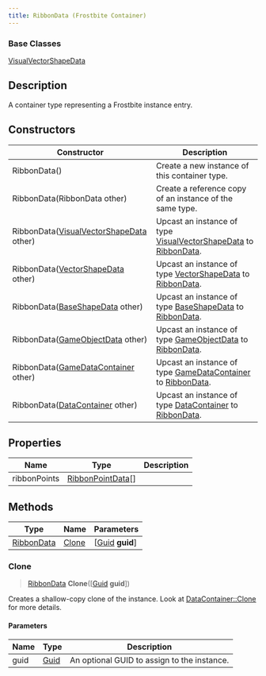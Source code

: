 ```yaml
---
title: RibbonData (Frostbite Container)
---
```

### Base Classes

[VisualVectorShapeData](VisualVectorShapeData)

## Description

A container type representing a Frostbite instance entry.

## Constructors

| Constructor                                                           | Description                                                                                                 |
| --------------------------------------------------------------------- | ----------------------------------------------------------------------------------------------------------- |
| RibbonData()                                                          | Create a new instance of this container type.                                                               |
| RibbonData(RibbonData other)                                          | Create a reference copy of an instance of the same type.                                                    |
| RibbonData([VisualVectorShapeData](VisualVectorShapeData) other)      | Upcast an instance of type [VisualVectorShapeData](VisualVectorShapeData) to [RibbonData](RibbonData).      |
| RibbonData([VectorShapeData](VectorShapeData) other)                  | Upcast an instance of type [VectorShapeData](VectorShapeData) to [RibbonData](RibbonData).                  |
| RibbonData([BaseShapeData](BaseShapeData) other)                      | Upcast an instance of type [BaseShapeData](BaseShapeData) to [RibbonData](RibbonData).                      |
| RibbonData([GameObjectData](GameObjectData) other)                    | Upcast an instance of type [GameObjectData](GameObjectData) to [RibbonData](RibbonData).                    |
| RibbonData([GameDataContainer](GameDataContainer) other)              | Upcast an instance of type [GameDataContainer](GameDataContainer) to [RibbonData](RibbonData).              |
| RibbonData([DataContainer](/vext/ref/cls/shr/datacontainer) other) | Upcast an instance of type [DataContainer](/vext/ref/cls/shr/datacontainer) to [RibbonData](RibbonData). |

## Properties

| Name         | Type                                   | Description |
| ------------ | -------------------------------------- | ----------- |
| ribbonPoints | [RibbonPointData](RibbonPointData)\[\] |             |

## Methods

| Type                     | Name            | Parameters                                     |
| ------------------------ | --------------- | ---------------------------------------------- |
| [RibbonData](RibbonData) | [Clone](#clone) | \[[Guid](/vext/ref/cls/shr/guid) **guid**\] |

### Clone

> [RibbonData](RibbonData) **Clone**(\[[Guid](/vext/ref/cls/shr/guid) **guid**\])

Creates a shallow-copy clone of the instance. Look at [DataContainer::Clone](/vext/ref/cls/shr/datacontainer#clone) for more details.

#### Parameters

| Name | Type         | Description                                 |
| ---- | ------------ | ------------------------------------------- |
| guid | [Guid](Guid) | An optional GUID to assign to the instance. |
